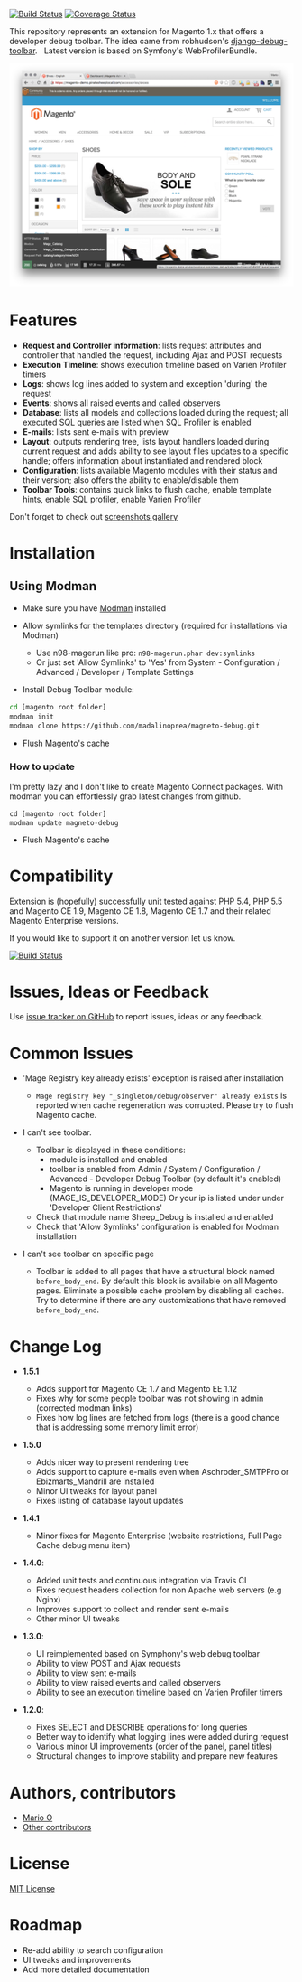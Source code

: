 
[![Build Status](https://img.shields.io/travis/madalinoprea/magneto-debug/master.svg)](https://travis-ci.org/madalinoprea/magneto-debug)
[![Coverage Status](https://img.shields.io/coveralls/madalinoprea/magneto-debug/master.svg)](https://coveralls.io/github/madalinoprea/magneto-debug?branch=master)

This repository represents an extension for Magento 1.x that offers a developer debug toolbar. The idea came from robhudson's [django-debug-toolbar](https://github.com/robhudson/django-debug-toolbar).  
Latest version is based on Symfony's WebProfilerBundle.

![Toolbar](docs/images/frontend_toolbar_request.png)

# Features 
- **Request and Controller information**: lists request attributes and controller that handled the request, including Ajax and POST requests
- **Execution Timeline**: shows execution timeline based on Varien Profiler timers
- **Logs**: shows log lines added to system and exception 'during' the request
- **Events**: shows all raised events and called observers
- **Database**: lists all models and collections loaded during the request; all executed SQL queries are listed
 when SQL Profiler is enabled
- **E-mails**: lists sent e-mails with preview
- **Layout**: outputs rendering tree, lists layout handlers loaded during current request and adds ability to see layout files
updates to a specific handle; offers information about instantiated and rendered block
- **Configuration**: lists available Magento modules with their status and their version; 
 also offers the ability to enable/disable them
- **Toolbar Tools**: contains quick links to flush cache, enable template hints, enable SQL profiler, enable Varien Profiler

Don't forget to check out [screenshots gallery](docs/images.md)

# Installation 

## Using Modman

- Make sure you have [Modman](https://github.com/colinmollenhour/modman) installed
- Allow symlinks for the templates directory (required for installations via Modman)
    - Use n98-magerun like pro: `n98-magerun.phar dev:symlinks`
    - Or just set 'Allow Symlinks' to 'Yes' from System - Configuration / Advanced / Developer / Template Settings

- Install Debug Toolbar module:
```bash
cd [magento root folder]
modman init
modman clone https://github.com/madalinoprea/magneto-debug.git
```
- Flush Magento's cache 

### How to update
I'm pretty lazy and I don't like to create Magento Connect packages. With modman you can effortlessly grab latest changes from github.
```
cd [magento root folder]
modman update magneto-debug
```
- Flush Magento's cache

# Compatibility

Extension is (hopefully) successfully unit tested against PHP 5.4, PHP 5.5 and Magento CE 1.9, Magento CE 1.8, Magento CE 1.7 and 
their related Magento Enterprise versions.

If you would like to support it on another version let us know.

[![Build Status](https://travis-ci.org/madalinoprea/magneto-debug.svg)](https://travis-ci.org/madalinoprea/magneto-debug)


# Issues, Ideas or Feedback

Use [issue tracker on GitHub](https://github.com/madalinoprea/magneto-debug/issues) to report issues, ideas or any feedback.

# Common Issues

- 'Mage Registry key already exists' exception is raised after installation
    - `Mage registry key "_singleton/debug/observer" already exists` is reported when cache regeneration was corrupted. 
    Please try to flush Magento cache.
  
- I can't see toolbar.
    - Toolbar is displayed in these conditions:
        - module is installed and enabled
        - toolbar is enabled from Admin / System / Configuration / Advanced - Developer Debug Toolbar (by default it's enabled)
        - Magento is running in developer mode (MAGE_IS_DEVELOPER_MODE) Or your ip is listed under under 'Developer Client Restrictions'
    - Check that module name Sheep_Debug is installed and enabled
    - Check that 'Allow Symlinks' configuration is enabled for Modman installation

- I can't see toolbar on specific page
    - Toolbar is added to all pages that have a structural block named `before_body_end`. By default this block is available on all Magento pages.
    Eliminate a possible cache problem by disabling all caches. Try to determine if there are any customizations that have removed `before_body_end`.

# Change Log
- **1.5.1**
    - Adds support for Magento CE 1.7 and Magento EE 1.12
    - Fixes why for some people toolbar was not showing in admin (corrected modman links)
    - Fixes how log lines are fetched from logs (there is a good chance that is addressing some memory limit error)
- **1.5.0**
    - Adds nicer way to present rendering tree
    - Adds support to capture e-mails even when Aschroder_SMTPPro or Ebizmarts_Mandrill are installed
    - Minor UI tweaks for layout panel
    - Fixes listing of database layout updates
- **1.4.1**
    - Minor fixes for Magento Enterprise (website restrictions, Full Page Cache debug menu item)
    
- **1.4.0**:
    - Added unit tests and continuous integration via Travis CI
    - Fixes request headers collection for non Apache web servers (e.g Nginx)
    - Improves support to collect and render sent e-mails 
    - Other minor UI tweaks
    
- **1.3.0**:
    - UI reimplemented based on Symphony's web debug toolbar 
    - Ability to view POST and Ajax requests
    - Ability to view sent e-mails
    - Ability to view raised events and called observers
    - Ability to see an execution timeline based on Varien Profiler timers
    
- **1.2.0**: 
    - Fixes SELECT and DESCRIBE operations for long queries
    - Better way to identify what logging lines were added during request
    - Various minor UI improvements (order of the panel, panel titles)
    - Structural changes to improve stability and prepare new features

# Authors, contributors

- [Mario O](https://twitter.com/madalinoprea)
- [Other contributors](https://github.com/madalinoprea/magneto-debug/graphs/contributors)

# License

[MIT License](LICENSE.txt)
	
# Roadmap
- Re-add ability to search configuration
- UI tweaks and improvements
- Add more detailed documentation
